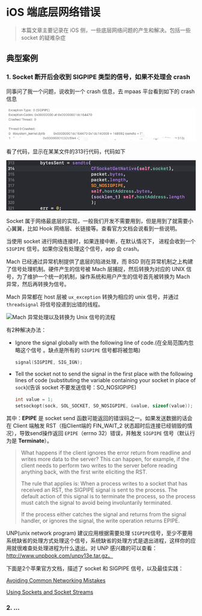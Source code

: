 # iOS 端底层网络错误

> 本篇文章主要记录在 iOS 侧，一些底层网络问题的产生和解决。包括一些 socket 的疑难杂症


## 典型案例

### 1. Socket 断开后会收到 SIGPIPE 类型的信号，如果不处理会 crash

同事问了我一个问题，说收到一个 crash 信息，去 mpaas 平台看到如下的 crash 信息

![2021-04-06-NetworkFatlError.png](https://raw.githubusercontent.com/FantasticLBP/knowledge-kit/master/assets/2021-04-06-NetworkFatlError.png)

看了代码，显示在某某文件的313行代码，代码如下

![2021-04-06-NetworkFatlError.png](https://raw.githubusercontent.com/FantasticLBP/knowledge-kit/master/assets/2021-04-06-NetworkFatalError2.png)

Socket 属于网络最底层的实现，一般我们开发不需要用到，但是用到了就需要小心翼翼，比如 Hook 网络层、长链接等。查看官方文档会说看到一些说明。

当使用 socket 进行网络连接时，如果连接中断，在默认情况下， 进程会收到一个 `SIGPIPE` 信号。如果你没有处理这个信号，app 会 crash。

Mach 已经通过异常机制提供了底层的陷进处理，而 BSD 则在异常机制之上构建了信号处理机制。硬件产生的信号被 Mach 层捕捉，然后转换为对应的 UNIX 信号，为了维护一个统一的机制，操作系统和用户产生的信号首先被转换为 Mach 异常，然后再转换为信号。

Mach 异常都在 host 层被 `ux_exception` 转换为相应的 unix 信号，并通过 `threadsignal` 将信号投递到出错的线程。

![Mach 异常处理以及转换为 Unix 信号的流程](https://raw.githubusercontent.com/FantasticLBP/knowledge-kit/master/assets/2020-05-19-BSDCatchSignal.png)

有2种解决办法：

- Ignore the signal globally with the following line of code.(在全局范围内忽略这个信号 。缺点是所有的 `SIGPIPE` 信号都将被忽略)

  ```objective-c
  signal(SIGPIPE, SIG_IGN);
  ```

- Tell the socket not to send the signal in the first place with the following lines of code (substituting the variable containing your socket in place of `sock`)(告诉 socket 不要发送信号：SO_NOSIGPIPE)

  ```c++
  int value = 1;
  setsockopt(sock, SOL_SOCKET, SO_NOSIGPIPE, &value, sizeof(value));
  ```

其中：**EPIPE** 是 socket send 函数可能返回的错误码之一。如果发送数据的话会在 Client 端触发 RST（指Client端的 FIN_WAIT_2 状态超时后连接已经销毁的情况），导致send操作返回 `EPIPE`（errno 32）错误，并触发 `SIGPIPE` 信号（默认行为是 **Terminate**）。

> What happens if the client ignores the error return from readline and writes more data to the server? This can happen, for example, if the client needs to perform two writes to the server before reading anything back, with the first write eliciting the RST.
>
> The rule that applies is: When a process writes to a socket that has received an RST, the SIGPIPE signal is sent to the process. The default action of this signal is to terminate the process, so the process must catch the signal to avoid being involuntarily terminated.
>
> If the process either catches the signal and returns from the signal handler, or ignores the signal, the write operation returns EPIPE.

UNP(unix network program) 建议应用根据需要处理 `SIGPIPE`信号，至少不要用系统缺省的处理方式处理这个信号，系统缺省的处理方式是退出进程，这样你的应用就很难查处处理进程为什么退出。对 UNP 感兴趣的可以查看：http://www.unpbook.com/unpv13e.tar.gz。

下面是2个苹果官方文档，描述了 socket 和 SIGPIPE 信号，以及最佳实践：

[Avoiding Common Networking Mistakes](https://developer.apple.com/library/archive/documentation/NetworkingInternetWeb/Conceptual/NetworkingOverview/CommonPitfalls/CommonPitfalls.html)

[Using Sockets and Socket Streams](https://developer.apple.com/library/archive/documentation/NetworkingInternet/Conceptual/NetworkingTopics/Articles/UsingSocketsandSocketStreams.html)



### 2. ...

